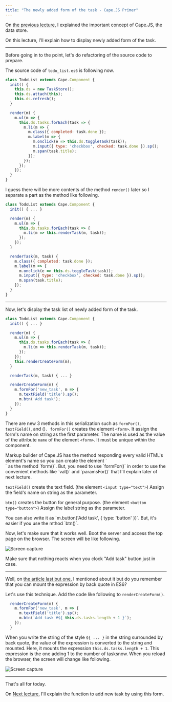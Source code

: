 ```yaml
---
title: "The newly added form of the task - Cape.JS Primer"
---
```


On [the previous lecture](../10_the_data_store), I explained the important concept of Cape.JS, the data store.

On this lecture, I'll explain how to display newly added form of the task.

----

Before going in to the point, let's do refactoring of the source code to prepare.

The source code of `todo_list.es6` is following now.

```javascript
class TodoList extends Cape.Component {
  init() {
    this.ds = new TaskStore();
    this.ds.attach(this);
    this.ds.refresh();
  }

  render(m) {
    m.ul(m => {
      this.ds.tasks.forEach(task => {
        m.li(m => {
          m.class({ completed: task.done });
          m.label(m => {
            m.onclick(e => this.ds.toggleTask(task));
            m.input({ type: 'checkbox', checked: task.done }).sp();
            m.span(task.title);
          });
        });
      });
    });
  }
}
```

I guess there will be more contents of the method `render()` later so I separate a part as the method like following.

```javascript
class TodoList extends Cape.Component {
  init() { ... }

  render(m) {
    m.ul(m => {
      this.ds.tasks.forEach(task => {
        m.li(m => this.renderTask(m, task));
      });
    });
  }

  renderTask(m, task) {
    m.class({ completed: task.done });
    m.label(m => {
      m.onclick(e => this.ds.toggleTask(task));
      m.input({ type: 'checkbox', checked: task.done }).sp();
      m.span(task.title);
    });
  }
}
```

----

Now, let's display the task list of newly added form of the task.

```javascript
class TodoList extends Cape.Component {
  init() { ... }

  render(m) {
    m.ul(m => {
      this.ds.tasks.forEach(task => {
        m.li(m => this.renderTask(m, task));
      });
    });
    this.renderCreateForm(m);
  }

  renderTask(m, task) { ... }

  renderCreateForm(m) {
    m.formFor('new_task', m => {
      m.textField('title').sp();
      m.btn('Add task');
    });
  }
}
```

There are new 3 methods in this serialization such as `formFor()`, `textField()`, and ()`. formFor()` creates the element `<form>`. It assign the form's name on string as the first parameter. The name is used as the value of the attribute `name` of the element `<form>`. It must be unique within the component.

<div class="note">
Markup builder of Cape.JS has the method responding every valid HTML's element's name so you can create the element `<form>` as the method `form()`. But, you need to use `formFor()` in order to use the convenient methods like `val()` and `paramsFor()` that I'll explain later of next lecture.
</div>

`textField()` create the text field. (the element `<input type="text">`) Assign the field's name on string as the parameter.

`btn()` creates the button for general purpose. (the element `<button type="button">`) Assign the label string as the parameter.

<div class="note">
You can also write it as `m.button('Add task', { type: 'button' })`. But, it's easier if you use the mthod `btn()`.
</div>

Now, let's make sure that it works well. Boot the server and access the top page on the browser. The screen will be like following.

![Screen capture](/capejs/images/capejs_primer/todo_list08.png)

Make sure that nothing reacts when you clock "Add task" button just in case.

----

Well, on [the article last but one](../09_updating_the_data_with_ajax), I mentioned about it but do you remember that you can mount the expression by back quote  in ES6?

Let's use this technique. Add the code like following to `renderCreateForm()`.

```javascript
  renderCreateForm(m) {
    m.formFor('new_task', m => {
      m.textField('title').sp();
      m.btn(`Add task #${ this.ds.tasks.length + 1 }`);
    });
  }
```

When you write the string of the style `${ ... }` in the string surrounded by back quote, the value of the expression is converted to the string and mounted. Here, it mounts the expression `this.ds.tasks.length + 1`. This expression is the one adding 1 to the number of tasksnow. When you reload the browser, the screen will change like following.

![Screen capture](/capejs/images/capejs_primer/todo_list09.png)

----

That's all for today.

On [Next lecture](../12_creating_new_task), I'll explain the function to add new task by using this form.
